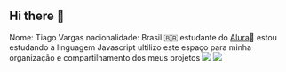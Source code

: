 ## Hi there 👋
Nome: Tiago Vargas
nacionalidade: Brasil 🇧🇷
estudante do [Alura](www.alura.com.br)📘 
estou estudando a linguagem Javascript
ultilizo este espaço para minha organização e compartilhamento dos meus projetos
![](https://media1.tenor.com/m/ihqN6a3iiYEAAAAd/pikachu-shocked-face-stunned.gif)
![](https://giffiles.alphacoders.com/211/211791.gif)
